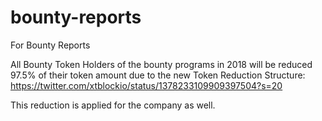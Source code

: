 # bounty-reports
For Bounty Reports

All Bounty Token Holders of the bounty programs in 2018 will be reduced 97.5% of their token amount due to the new Token Reduction Structure:
https://twitter.com/xtblockio/status/1378233109909397504?s=20

This reduction is applied for the company as well.
